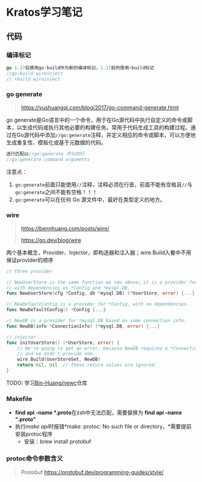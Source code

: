 # Kratos学习笔记

## 代码

### 编译标记

```go
go 1.17后使用go:build作为新的编译标记，1.17前的使用+build标记
//go:build wireinject
// +build wireinject
```

### go generate

> https://yushuangqi.com/blog/2017/go-command-generate.html

go generate是Go语言中的一个命令，用于在Go源代码中执行自定义的命令或脚本，以生成代码或执行其他必要的构建任务。常用于代码生成工具的构建过程。通过在Go源代码中添加`//go:generate`注释，并定义相应的命令或脚本，可以方便地生成重复性、模板化或基于元数据的代码。

```go
逐行匹配以//go:generate 开头的行
//go:generate command arguments
```

注意点：

1. `go:generate`前面只能使用`//`注释，注释必须在行首，前面不能有空格且`//`与`go:generate`之间不能有空格！！！
2. `go:generate`可以在任何 Go 源文件中，最好在类型定义的地方。

### wire

> https://bennhuang.com/posts/wire/
>
> https://go.dev/blog/wire

两个基本概念，Provider、Injector，即构造器和注入器；wire.Build入餐中不用保证provider的顺序

```go
// three provider

// NewUserStore is the same function we saw above; it is a provider for UserStore,
// with dependencies on *Config and *mysql.DB.
func NewUserStore(cfg *Config, db *mysql.DB) (*UserStore, error) {...}

// NewDefaultConfig is a provider for *Config, with no dependencies.
func NewDefaultConfig() *Config {...}

// NewDB is a provider for *mysql.DB based on some connection info.
func NewDB(info *ConnectionInfo) (*mysql.DB, error) {...}

// injector
func initUserStore() (*UserStore, error) {
    // We're going to get an error, because NewDB requires a *ConnectionInfo
    // and we didn't provide one.
    wire.Build(UserStoreSet, NewDB)
    return nil, nil  // These return values are ignored.
}
```

TODO: 学习[Bin-Huang/newc](https://github.com/Bin-Huang/newc)仓库

### Makefile

- **find api -name *.proto**在zsh中无法匹配，需要替换为 **find api -name ".proto"**
- 执行*make api*时报错*make: protoc: No such file or directory，*需要提前安装protoc程序
  - 安装：brew install protobuf

### protoc命令参数含义

> Protobuf https://protobuf.dev/programming-guides/style/
>
> 


